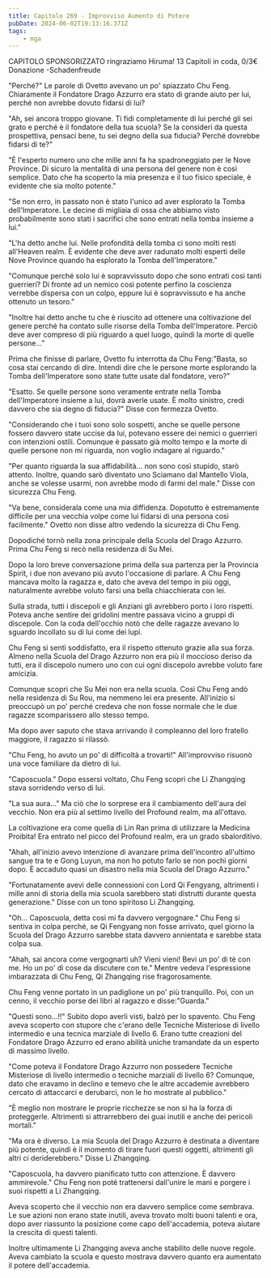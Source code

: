 ```yaml
---
title: Capitolo 269 - Improvviso Aumento di Potere
pubDate: 2024-06-02T19:13:16.371Z
tags:
    - mga
---
```

                
CAPITOLO SPONSORIZZATO ringraziamo Hiruma!
13 Capitoli in coda, 0/3€ Donazione
-Schadenfreude 


"Perché?" Le parole di Ovetto avevano un po' spiazzato Chu Feng. Chiaramente il Fondatore Drago Azzurro era stato di grande aiuto per lui, perché non avrebbe dovuto fidarsi di lui?


"Ah, sei ancora troppo giovane. Ti fidi completamente di lui perché gli sei grato e perché è il fondatore della tua scuola? Se la consideri da questa prospettiva, pensaci bene, tu sei degno della sua fiducia? Perché dovrebbe fidarsi di te?"


"È l'esperto numero uno che mille anni fa ha spadroneggiato per le Nove Province.
Di sicuro la mentalità di una persona del genere non è così semplice. Dato che ha scoperto la mia presenza e il tuo fisico speciale, è evidente che sia molto potente."


"Se non erro, in passato non è stato l'unico ad aver esplorato la Tomba dell'Imperatore. Le decine di migliaia di ossa che abbiamo visto probabilmente sono stati i sacrifici che sono entrati nella tomba insieme a lui."


"L'ha detto anche lui. Nelle profondità della tomba ci sono molti resti all'Heaven realm. È evidente che deve aver radunato molti esperti delle Nove Province quando ha esplorato la Tomba dell'Imperatore."


"Comunque perché solo lui è sopravvissuto dopo che sono entrati così tanti guerrieri? Di fronte ad un nemico così potente perfino la coscienza verrebbe dispersa con un colpo, eppure lui è sopravvissuto e ha anche ottenuto un tesoro."


"Inoltre hai detto anche tu che è riuscito ad ottenere una coltivazione del genere perché ha contato sulle risorse della Tomba dell'Imperatore. Perciò deve aver compreso di più riguardo a quel luogo, quindi la morte di quelle persone..."


Prima che finisse di parlare, Ovetto fu interrotta da Chu Feng:"Basta, so cosa stai cercando di dire. Intendi dire che le persone morte esplorando la Tomba dell'Imperatore sono state tutte usate dal fondatore, vero?"


"Esatto. Se quelle persone sono veramente entrate nella Tomba dell'Imperatore insieme a lui, dovrà averle usate. È molto sinistro, credi davvero che sia degno di fiducia?" Disse con fermezza Ovetto.


"Considerando che i tuoi sono solo sospetti, anche se quelle persone fossero davvero state uccise da lui, potevano essere dei nemici o guerrieri con intenzioni ostili.
Comunque è passato già molto tempo e la morte di quelle persone non mi riguarda, non voglio indagare al riguardo."


"Per quanto riguarda la sua affidabilità... non sono così stupido, starò attento. Inoltre, quando sarò diventato uno Sciamano dal Mantello Viola, anche se volesse usarmi, non avrebbe modo di farmi del male." Disse con sicurezza Chu Feng.


"Va bene, considerala come una mia diffidenza. Dopotutto è estremamente difficile per una vecchia volpe come lui fidarsi di una persona così facilmente." Ovetto non disse altro vedendo la sicurezza di Chu Feng.


Dopodiché tornò nella zona principale della Scuola del Drago Azzurro. Prima Chu Feng si recò nella residenza di Su Mei.


Dopo la loro breve conversazione prima della sua partenza per la Provincia Spirit, i due non avevano più avuto l'occasione di parlare. A Chu Feng mancava molto la ragazza e, dato che aveva del tempo in più oggi, naturalmente avrebbe voluto farsi una bella chiacchierata con lei.


Sulla strada, tutti i discepoli e gli Anziani gli avrebbero porto i loro rispetti. Poteva anche sentire dei gridolini mentre passava vicino a gruppi di discepole.
Con la coda dell'occhio notò che delle ragazze avevano lo sguardo incollato su di lui come dei lupi.


Chu Feng si sentì soddisfatto, era il rispetto ottenuto grazie alla sua forza. Almeno nella Scuola del Drago Azzurro non era più il moccioso deriso da tutti, era il discepolo numero uno con cui ogni discepolo avrebbe voluto fare amicizia.


Comunque scoprì che Su Mei non era nella scuola. Così Chu Feng andò nella residenza di Su Rou, ma nemmeno lei era presente. All'inizio si preoccupò un po' perché credeva che non fosse normale che le due ragazze scomparissero allo stesso tempo.


Ma dopo aver saputo che stava arrivando il compleanno del loro fratello maggiore, il ragazzo si rilassò.


"Chu Feng, ho avuto un po' di difficoltà a trovarti!" All'improvviso risuonò una voce familiare da dietro di lui.


"Caposcuola." Dopo essersi voltato, Chu Feng scoprì che Li Zhangqing stava sorridendo verso di lui.


"La sua aura..." Ma ciò che lo sorprese era il cambiamento dell'aura del vecchio. Non era più al settimo livello del Profound realm, ma all'ottavo.


La coltivazione era come quella di Lin Ran prima di utilizzare la Medicina Proibita! Era entrato nel picco del Profound realm, era un grado sbalorditivo.


"Ahah, all'inizio avevo intenzione di avanzare prima dell'incontro all'ultimo sangue tra te e Gong Luyun, ma non ho potuto farlo se non pochi giorni dopo. È accaduto quasi un disastro nella mia Scuola del Drago Azzurro."


"Fortunatamente avevi delle connessioni con Lord Qi Fengyang, altrimenti i mille anni di storia della mia scuola sarebbero stati distrutti durante questa generazione." Disse con un tono spiritoso Li Zhangqing.


"Oh... Caposcuola, detta così mi fa davvero vergognare." Chu Feng si sentiva in colpa perché, se Qi Fengyang non fosse arrivato, quel giorno la Scuola del Drago Azzurro sarebbe stata davvero annientata e sarebbe stata colpa sua.


"Ahah, sai ancora come vergognarti uh? Vieni vieni! Bevi un po' di tè con me.
Ho un po' di cose da discutere con te." Mentre vedeva l'espressione imbarazzata di Chu Feng, Qi Zhangqing rise fragorosamente.


Chu Feng venne portato in un padiglione un po' più tranquillo. Poi, con un cenno, il vecchio porse dei libri al ragazzo e disse:"Guarda."


"Questi sono...!!" Subito dopo averli visti, balzò per lo spavento. Chu Feng aveva scoperto con stupore che c'erano delle Tecniche Misteriose di livello intermedio e una tecnica marziale di livello 6. Erano tutte creazioni del Fondatore Drago Azzurro ed erano abilità uniche tramandate da un esperto di massimo livello.


"Come poteva il Fondatore Drago Azzurro non possedere Tecniche Misteriose di livello intermedio o tecniche marziali di livello 6? Comunque, dato che eravamo in declino e temevo che le altre accademie avrebbero cercato di attaccarci e derubarci, non le ho mostrate al pubblico."


"È meglio non mostrare le proprie ricchezze se non si ha la forza di proteggerle. Altrimenti si attrarrebbero dei guai inutili e anche dei pericoli mortali."


"Ma ora è diverso. La mia Scuola del Drago Azzurro è destinata a diventare più potente, quindi è il momento di tirare fuori questi oggetti, altrimenti gli altri ci deriderebbero." Disse Li Zhangqing.


"Caposcuola, ha davvero pianificato tutto con attenzione. È davvero ammirevole." Chu Feng non poté trattenersi dall'unire le mani e porgere i suoi rispetti a Li Zhangqing.


Aveva scoperto che il vecchio non era davvero semplice come sembrava. Le sue azioni non erano state inutili, aveva trovato molti buoni talenti e ora, dopo aver riassunto la posizione come capo dell'accademia, poteva aiutare la crescita di questi talenti.


Inoltre ultimamente Li Zhangqing aveva anche stabilito delle nuove regole. Aveva cambiato la scuola e questo mostrava davvero quanto era aumentato il potere dell'accademia.





